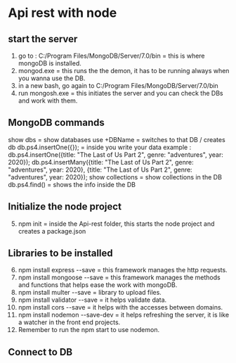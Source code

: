 # Api rest with node

## start the server
1. go to : C:/Program Files/MongoDB/Server/7.0/bin = this is where mongoDB is installed.
2. mongod.exe = this runs the the demon, it has to be running always when you wanna use the DB.
3. in a new bash, go again to C:/Program Files/MongoDB/Server/7.0/bin
4. run mongosh.exe = this initiates the server and you can check the DBs and work with them.


## MongoDB commands
show dbs = show databases
use +DBName = switches to that DB / creates db
db.ps4.insertOne({}); = inside you write your data 
example : 
db.ps4.insertOne({title: "The Last of Us Part 2", genre: "adventures", year: 2020});
db.ps4.insertMany({title: "The Last of Us Part 2", genre: "adventures", year: 2020}, {title: "The Last of Us Part 2", genre: "adventures", year: 2020});
show collections = show collections in the DB
db.ps4.find() = shows the info inside the DB


## Initialize the node project
5. npm init = inside the Api-rest folder, this starts the node project and creates a package.json

## Libraries to be installed
6. npm install express --save = this framework manages the http requests.
7. npm install mongoose --save = this framework manages the methods and functions that helps ease the work with mongoDB.
8. npm install multer --save = library to upload files.
9. npm install validator --save = it helps validate data.
10. npm install cors --save = it helps with the accesses between domains.
11. npm install nodemon --save-dev = it helps refreshing the server, it is like a watcher in the front end projects.
12. Remember to run the npm start to use nodemon.

## Connect to DB
